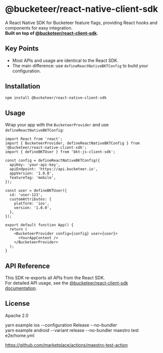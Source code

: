 # @bucketeer/react-native-client-sdk

A React Native SDK for Bucketeer feature flags, providing React hooks and components for easy integration.  
**Built on top of [@bucketeer/react-client-sdk](https://github.com/bucketeer-io/react-client-sdk).**

## Key Points

- Most APIs and usage are identical to the React SDK.
- The main difference: use `defineReactNativeBKTConfig` to build your configuration.

## Installation

```sh
npm install @bucketeer/react-native-client-sdk
```

## Usage

Wrap your app with the `BucketeerProvider` and use `defineReactNativeBKTConfig`:

```tsx
import React from 'react';
import { BucketeerProvider, defineReactNativeBKTConfig } from '@bucketeer/react-native-client-sdk';
import { defineBKTUser } from 'bkt-js-client-sdk';

const config = defineReactNativeBKTConfig({
  apiKey: 'your-api-key',
  apiEndpoint: 'https://api.bucketeer.io',
  appVersion: '1.0.0',
  featureTag: 'mobile',
});

const user = defineBKTUser({
  id: 'user-123',
  customAttributes: {
    platform: 'ios',
    version: '1.0.0',
  },
});

export default function App() {
  return (
    <BucketeerProvider config={config} user={user}>
      <YourAppContent />
    </BucketeerProvider>
  );
}
```

## API Reference

This SDK re-exports all APIs from the React SDK.  
For detailed API usage, see the [@bucketeer/react-client-sdk documentation](https://github.com/bucketeer-io/react-client-sdk#usage).

## License

Apache 2.0


yarn example ios --configuration Release --no-bundler       
yarn example android --variant release --no-bundler
maestro test e2e/home.yml

https://github.com/marketplace/actions/maestro-test-action